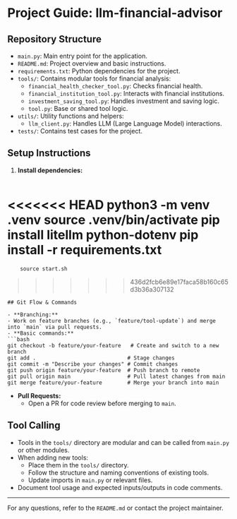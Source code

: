 # Project Guide: llm-financial-advisor

## Repository Structure

- `main.py`: Main entry point for the application.
- `README.md`: Project overview and basic instructions.
- `requirements.txt`: Python dependencies for the project.
- `tools/`: Contains modular tools for financial analysis:
  - `financial_health_checker_tool.py`: Checks financial health.
  - `financial_institution_tool.py`: Interacts with financial institutions.
  - `investment_saving_tool.py`: Handles investment and saving logic.
  - `tool.py`: Base or shared tool logic.
- `utils/`: Utility functions and helpers:
  - `llm_client.py`: Handles LLM (Large Language Model) interactions.
- `tests/`: Contains test cases for the project.

## Setup Instructions

1. **Install dependencies:**
   ```bash
<<<<<<< HEAD
   python3 -m venv .venv
   source .venv/bin/activate
   pip install litellm python-dotenv
   pip install -r requirements.txt
=======
        source start.sh
>>>>>>> 436d2fcb6e89e17faca58b160c65d3b36a307132
   ```
## Git Flow & Commands

- **Branching:**
  - Work on feature branches (e.g., `feature/tool-update`) and merge into `main` via pull requests.
- **Basic commands:**
  ```bash
  git checkout -b feature/your-feature   # Create and switch to a new branch
  git add .                             # Stage changes
  git commit -m "Describe your changes" # Commit changes
  git push origin feature/your-feature  # Push branch to remote
  git pull origin main                  # Pull latest changes from main
  git merge feature/your-feature        # Merge your branch into main
  ```
- **Pull Requests:**
  - Open a PR for code review before merging to `main`.

## Tool Calling

- Tools in the `tools/` directory are modular and can be called from `main.py` or other modules.
- When adding new tools:
  - Place them in the `tools/` directory.
  - Follow the structure and naming conventions of existing tools.
  - Update imports in `main.py` or relevant files.
- Document tool usage and expected inputs/outputs in code comments.

---
For any questions, refer to the `README.md` or contact the project maintainer.
